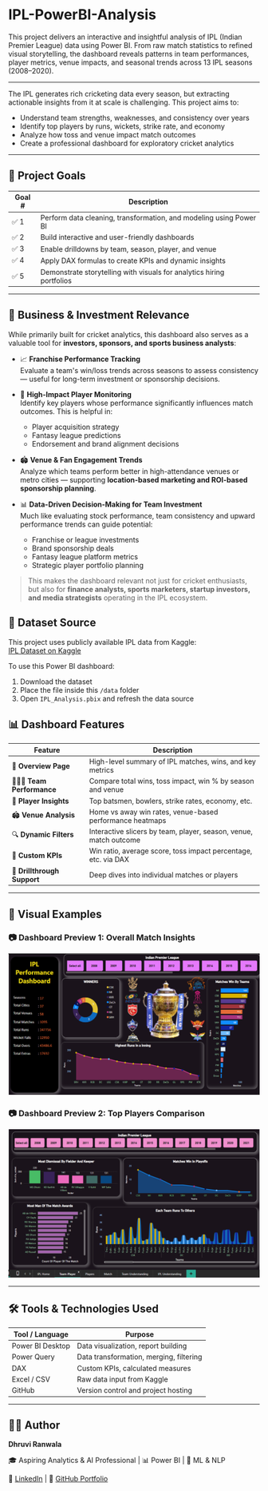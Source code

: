 # IPL-PowerBI-Analysis

This project delivers an interactive and insightful analysis of IPL (Indian Premier League) data using Power BI. From raw match statistics to refined visual storytelling, the dashboard reveals patterns in team performances, player metrics, venue impacts, and seasonal trends across 13 IPL seasons (2008–2020).

---

The IPL generates rich cricketing data every season, but extracting actionable insights from it at scale is challenging. This project aims to:
- Understand team strengths, weaknesses, and consistency over years
- Identify top players by runs, wickets, strike rate, and economy
- Analyze how toss and venue impact match outcomes
- Create a professional dashboard for exploratory cricket analytics

---

## 🚀 Project Goals

| Goal # | Description |
|--------|-------------|
| ✅ 1 | Perform data cleaning, transformation, and modeling using Power BI |
| ✅ 2 | Build interactive and user-friendly dashboards |
| ✅ 3 | Enable drilldowns by team, season, player, and venue |
| ✅ 4 | Apply DAX formulas to create KPIs and dynamic insights |
| ✅ 5 | Demonstrate storytelling with visuals for analytics hiring portfolios |

---

## 💸 Business & Investment Relevance

While primarily built for cricket analytics, this dashboard also serves as a valuable tool for **investors, sponsors, and sports business analysts**:

- 📈 **Franchise Performance Tracking**  
  Evaluate a team's win/loss trends across seasons to assess consistency — useful for long-term investment or sponsorship decisions.

- 👥 **High-Impact Player Monitoring**  
  Identify key players whose performance significantly influences match outcomes. This is helpful in:
  - Player acquisition strategy
  - Fantasy league predictions
  - Endorsement and brand alignment decisions

- 🏟️ **Venue & Fan Engagement Trends**  
  Analyze which teams perform better in high-attendance venues or metro cities — supporting **location-based marketing and ROI-based sponsorship planning**.

- 📊 **Data-Driven Decision-Making for Team Investment**  
  Much like evaluating stock performance, team consistency and upward performance trends can guide potential:
  - Franchise or league investments
  - Brand sponsorship deals
  - Fantasy league platform metrics
  - Strategic player portfolio planning

> This makes the dashboard relevant not just for cricket enthusiasts, but also for **finance analysts, sports marketers, startup investors, and media strategists** operating in the IPL ecosystem.

## 📂 Dataset Source
This project uses publicly available IPL data from Kaggle:  
[IPL Dataset on Kaggle](https://www.kaggle.com/datasets/ashraykothari/ipldataset)

To use this Power BI dashboard:
1. Download the dataset
2. Place the file inside this `/data` folder
3. Open `IPL_Analysis.pbix` and refresh the data source

## 📊 Dashboard Features

| Feature                      | Description |
|-----------------------------|-------------|
| 🧠 **Overview Page**        | High-level summary of IPL matches, wins, and key metrics |
| 🧑‍🤝‍🧑 **Team Performance** | Compare total wins, toss impact, win % by season and venue |
| 🧍 **Player Insights**      | Top batsmen, bowlers, strike rates, economy, etc. |
| 🏟️ **Venue Analysis**       | Home vs away win rates, venue-based performance heatmaps |
| 🔍 **Dynamic Filters**      | Interactive slicers by team, player, season, venue, match outcome |
| 🔢 **Custom KPIs**          | Win ratio, average score, toss impact percentage, etc. via DAX |
| 🔄 **Drillthrough Support** | Deep dives into individual matches or players |

---

## 📌 Visual Examples

### 📷 Dashboard Preview 1: Overall Match Insights
![Overview Screenshot](screenshots/IPL_home.png)

### 📷 Dashboard Preview 2: Top Players Comparison
![Player Screenshot](screenshots/Team-Player.png)

---

## 🛠️ Tools & Technologies Used

| Tool / Language   | Purpose |
|-------------------|---------|
| Power BI Desktop  | Data visualization, report building |
| Power Query       | Data transformation, merging, filtering |
| DAX               | Custom KPIs, calculated measures |
| Excel / CSV       | Raw data input from Kaggle |
| GitHub            | Version control and project hosting |

---

## 👩‍💻 Author
**Dhruvi Ranwala**

🎓 Aspiring Analytics & AI Professional | 📊 Power BI | 🧠 ML & NLP

🔗 [LinkedIn](https://www.linkedin.com/in/dhruvi-ranwala-596b32233/) | 📁 [GitHub Portfolio](https://github.com/dhruvii-i)
